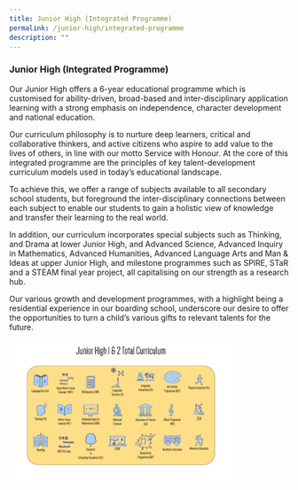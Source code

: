 ```yaml
---
title: Junior High (Integrated Programme)
permalink: /junior-high/integrated-programme
description: ""
---
```

### Junior High (Integrated Programme)

Our Junior High offers a 6-year educational programme which is customised for ability-driven, broad-based and inter-disciplinary application learning with a strong emphasis on independence, character development and national education.

Our curriculum philosophy is to nurture deep learners, critical and collaborative thinkers, and active citizens who aspire to add value to the lives of others, in line with our motto Service with Honour. At the core of this integrated programme are the principles of key talent-development curriculum models used in today’s educational landscape.

To achieve this, we offer a range of subjects available to all secondary school students, but foreground the inter-disciplinary connections between each subject to enable our students to gain a holistic view of knowledge and transfer their learning to the real world.

In addition, our curriculum incorporates special subjects such as Thinking, and Drama at lower Junior High, and Advanced Science, Advanced Inquiry in Mathematics, Advanced Humanities, Advanced Language Arts and Man & Ideas at upper Junior High, and milestone programmes such as SPIRE, STaR and a STEAM final year project, all capitalising on our strength as a research hub.

Our various growth and development programmes, with a highlight being a residential experience in our boarding school, underscore our desire to offer the opportunities to turn a child’s various gifts to relevant talents for the future.

<img src="/images/ad4.png" 
     style="width:80%">


